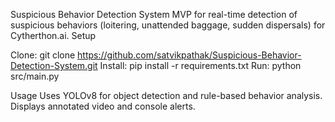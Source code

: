 Suspicious Behavior Detection System
MVP for real-time detection of suspicious behaviors (loitering, unattended baggage, sudden dispersals) for Cytherthon.ai.
Setup

Clone: git clone https://github.com/satvikpathak/Suspicious-Behavior-Detection-System.git
Install: pip install -r requirements.txt
Run: python src/main.py

Usage
Uses YOLOv8 for object detection and rule-based behavior analysis. Displays annotated video and console alerts.
